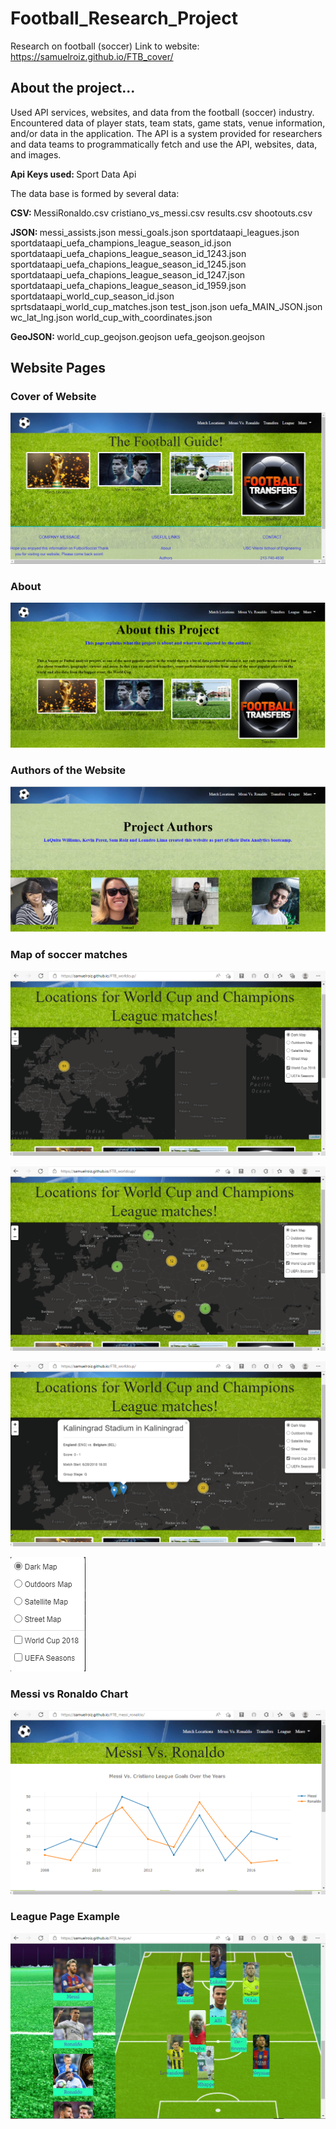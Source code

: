 # Football_Research_Project
Research on football (soccer) 
Link to website: https://samuelroiz.github.io/FTB_cover/

## About the project...

Used API services, websites, and data from the football (soccer) industry. Encountered data of player stats, team stats, game stats, venue information, and/or data in the application. The API is a system provided for researchers and data teams to programmatically fetch and use the API, websites, data, and images.

<b> Api Keys used: </b> 
Sport Data Api

The data base is formed by several data:

<b> CSV: </b>
MessiRonaldo.csv
cristiano_vs_messi.csv
results.csv
shootouts.csv

<b> JSON: </b>
messi_assists.json
messi_goals.json
sportdataapi_leagues.json
sportdataapi_uefa_champions_league_season_id.json
sportdataapi_uefa_chapions_league_season_id_1243.json
sportdataapi_uefa_chapions_league_season_id_1245.json
sportdataapi_uefa_chapions_league_season_id_1247.json
sportdataapi_uefa_chapions_league_season_id_1959.json
sportdataapi_world_cup_season_id.json
sprtsdataapi_world_cup_matches.json
test_json.json
uefa_MAIN_JSON.json
wc_lat_lng.json
world_cup_with_coordinates.json

<b> GeoJSON: </b>
world_cup_geojson.geojson
uefa_geojson.geojson

## Website Pages

### Cover of Website

![Cover of Website](https://github.com/samuelroiz/Football_Research_Project/blob/main/Sven_Football/images/index_html_cover.png)


### About

![About](https://github.com/samuelroiz/Football_Research_Project/blob/main/Sven_Football/images/about_html.png)

### Authors of the Website

![Authors of Website](https://github.com/samuelroiz/Football_Research_Project/blob/main/Sven_Football/images/authors_html.png)


### Map of soccer matches

![Map Part 1](https://github.com/samuelroiz/Football_Research_Project/blob/main/Sven_Football/images/map_part_1.png)

![Map Part 2](https://github.com/samuelroiz/Football_Research_Project/blob/main/Sven_Football/images/map_part_2.png)

![Map Part 3](https://github.com/samuelroiz/Football_Research_Project/blob/main/Sven_Football/images/map_part_3.png)

![Map Part 4](https://github.com/samuelroiz/Football_Research_Project/blob/main/Sven_Football/images/map_part_4.png)

### Messi vs Ronaldo Chart

![Messi vs Ronaldo Chart](https://github.com/samuelroiz/Football_Research_Project/blob/main/Sven_Football/images/messi_ronaldo_chart.png)

### League Page Example

![League Page Example](https://github.com/samuelroiz/Football_Research_Project/blob/main/Sven_Football/images/league_example.png)
